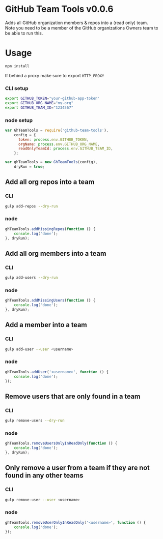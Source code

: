 GitHub Team Tools v0.0.6
========================

Adds all GitHub organization members & repos into a (read only) team.  
Note you need to be a member of the GitHub organizations Owners team to be able to run this.

# Usage
```bash
npm install
```

If behind a proxy make sure to export `HTTP_PROXY`

### CLI setup
```bash
export GITHUB_TOKEN="your-github-app-token"
export GITHUB_ORG_NAME="my-org"
export GITHUB_TEAM_ID="1234567"
```

### node setup
```javascript
var GhTeamTools = require('github-team-tools'),
    config = {
      token: process.env.GITHUB_TOKEN,
      orgName: process.env.GITHUB_ORG_NAME,
      readOnlyTeamId: process.env.GITHUB_TEAM_ID,
    };

var ghTeamTools = new GhTeamTools(config),
    dryRun = true;
```

## Add all org repos into a team
### CLI
```bash
gulp add-repos --dry-run
```

### node
```javascript
ghTeamTools.addMissingRepos(function () {
    console.log('done');
}, dryRun);
```

## Add all org members into a team

### CLI
```bash
gulp add-users --dry-run
```

### node
```javascript
ghTeamTools.addMissingUsers(function () {
    console.log('done');
}, dryRun);
```

## Add a member into a team

### CLI
```bash
gulp add-user --user <username>
```

### node
```javascript
ghTeamTools.addUser('<username>', function () {
    console.log('done');
});
```

## Remove users that are only found in a team

### CLI
```bash
gulp remove-users --dry-run
```

### node
```javascript
ghTeamTools.removeUsersOnlyInReadOnly(function () {
    console.log('done');
}, dryRun);
```

## Only remove a user from a team if they are not found in any other teams

### CLI
```bash
gulp remove-user --user <username>
```

### node
```javascript
ghTeamTools.removeUserOnlyInReadOnly('<username>', function () {
    console.log('done');
});
```
